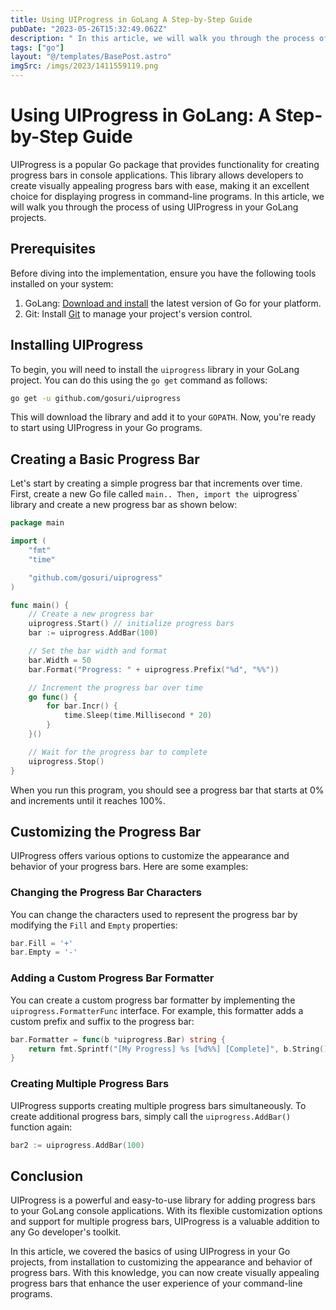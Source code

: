 ```yaml
---
title: Using UIProgress in GoLang A Step-by-Step Guide
pubDate: "2023-05-26T15:32:49.062Z"
description: " In this article, we will walk you through the process of using UIProgress in your GoLang projects."
tags: ["go"]
layout: "@/templates/BasePost.astro"
imgSrc: /imgs/2023/1411559119.png
---
```

# Using UIProgress in GoLang: A Step-by-Step Guide

UIProgress is a popular Go package that provides functionality for creating progress bars in console applications. This library allows developers to create visually appealing progress bars with ease, making it an excellent choice for displaying progress in command-line programs. In this article, we will walk you through the process of using UIProgress in your GoLang projects.

## Prerequisites

Before diving into the implementation, ensure you have the following tools installed on your system:

1. GoLang: [Download and install](https://golang.org/dl/) the latest version of Go for your platform.
2. Git: Install [Git](https://git-scm.com/downloads) to manage your project's version control.

## Installing UIProgress

To begin, you will need to install the `uiprogress` library in your GoLang project. You can do this using the `go get` command as follows:

```sh
go get -u github.com/gosuri/uiprogress
```

This will download the library and add it to your `GOPATH`. Now, you're ready to start using UIProgress in your Go programs.

## Creating a Basic Progress Bar

Let's start by creating a simple progress bar that increments over time. First, create a new Go file called `main.. Then, import the `uiprogress` library and create a new progress bar as shown below:

```go
package main

import (
	"fmt"
	"time"

	"github.com/gosuri/uiprogress"
)

func main() {
	// Create a new progress bar
	uiprogress.Start() // initialize progress bars
	bar := uiprogress.AddBar(100)

	// Set the bar width and format
	bar.Width = 50
	bar.Format("Progress: " + uiprogress.Prefix("%d", "%%"))

	// Increment the progress bar over time
	go func() {
		for bar.Incr() {
			time.Sleep(time.Millisecond * 20)
		}
	}()

	// Wait for the progress bar to complete
	uiprogress.Stop()
}
```

When you run this program, you should see a progress bar that starts at 0% and increments until it reaches 100%.

## Customizing the Progress Bar

UIProgress offers various options to customize the appearance and behavior of your progress bars. Here are some examples:

### Changing the Progress Bar Characters

You can change the characters used to represent the progress bar by modifying the `Fill` and `Empty` properties:

```go
bar.Fill = '+'
bar.Empty = '-'
```

### Adding a Custom Progress Bar Formatter

You can create a custom progress bar formatter by implementing the `uiprogress.FormatterFunc` interface. For example, this formatter adds a custom prefix and suffix to the progress bar:

```go
bar.Formatter = func(b *uiprogress.Bar) string {
	return fmt.Sprintf("[My Progress] %s [%d%%] [Complete]", b.String(), b.Percent())
}
```

### Creating Multiple Progress Bars

UIProgress supports creating multiple progress bars simultaneously. To create additional progress bars, simply call the `uiprogress.AddBar()` function again:

```go
bar2 := uiprogress.AddBar(100)
```

## Conclusion

UIProgress is a powerful and easy-to-use library for adding progress bars to your GoLang console applications. With its flexible customization options and support for multiple progress bars, UIProgress is a valuable addition to any Go developer's toolkit.

In this article, we covered the basics of using UIProgress in your Go projects, from installation to customizing the appearance and behavior of progress bars. With this knowledge, you can now create visually appealing progress bars that enhance the user experience of your command-line programs.

